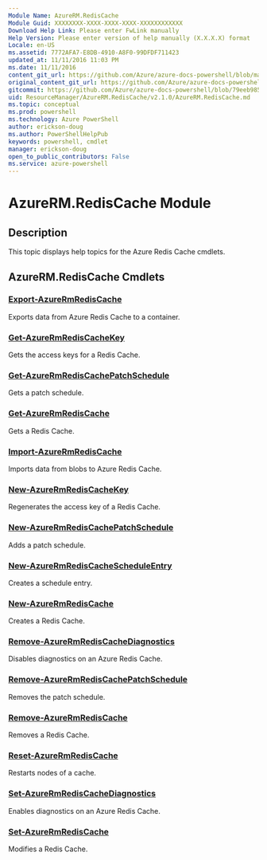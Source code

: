 ```yaml
---
Module Name: AzureRM.RedisCache
Module Guid: XXXXXXXX-XXXX-XXXX-XXXX-XXXXXXXXXXXX
Download Help Link: Please enter FwLink manually
Help Version: Please enter version of help manually (X.X.X.X) format
Locale: en-US
ms.assetid: 7772AFA7-E8DB-4910-A8F0-99DFDF711423
updated_at: 11/11/2016 11:03 PM
ms.date: 11/11/2016
content_git_url: https://github.com/Azure/azure-docs-powershell/blob/master/azureps-cmdlets-docs/ResourceManager/AzureRM.RedisCache/v2.1.0/AzureRM.RedisCache.md
original_content_git_url: https://github.com/Azure/azure-docs-powershell/blob/master/azureps-cmdlets-docs/ResourceManager/AzureRM.RedisCache/v2.1.0/AzureRM.RedisCache.md
gitcommit: https://github.com/Azure/azure-docs-powershell/blob/79eeb985ea480979357fb4695832a0c3d29a48bf/azureps-cmdlets-docs/ResourceManager/AzureRM.RedisCache/v2.1.0/AzureRM.RedisCache.md
uid: ResourceManager/AzureRM.RedisCache/v2.1.0/AzureRM.RedisCache.md
ms.topic: conceptual
ms.prod: powershell
ms.technology: Azure PowerShell
author: erickson-doug
ms.author: PowerShellHelpPub
keywords: powershell, cmdlet
manager: erickson-doug
open_to_public_contributors: False
ms.service: azure-powershell
---
```


# AzureRM.RedisCache Module
## Description
This topic displays help topics for the Azure Redis Cache cmdlets. 

## AzureRM.RedisCache Cmdlets
### [Export-AzureRmRedisCache](./Export-AzureRmRedisCache.md)
Exports data from Azure Redis Cache to a container.


### [Get-AzureRmRedisCacheKey](./Get-AzureRmRedisCacheKey.md)
Gets the access keys for a Redis Cache.


### [Get-AzureRmRedisCachePatchSchedule](./Get-AzureRmRedisCachePatchSchedule.md)
Gets a patch schedule.


### [Get-AzureRmRedisCache](./Get-AzureRmRedisCache.md)
Gets a Redis Cache.


### [Import-AzureRmRedisCache](./Import-AzureRmRedisCache.md)
Imports data from blobs to Azure Redis Cache.


### [New-AzureRmRedisCacheKey](./New-AzureRmRedisCacheKey.md)
Regenerates the access key of a Redis Cache.


### [New-AzureRmRedisCachePatchSchedule](./New-AzureRmRedisCachePatchSchedule.md)
Adds a patch schedule.


### [New-AzureRmRedisCacheScheduleEntry](./New-AzureRmRedisCacheScheduleEntry.md)
Creates a schedule entry.


### [New-AzureRmRedisCache](./New-AzureRmRedisCache.md)
Creates a Redis Cache.


### [Remove-AzureRmRedisCacheDiagnostics](./Remove-AzureRmRedisCacheDiagnostics.md)
Disables diagnostics on an Azure Redis Cache.


### [Remove-AzureRmRedisCachePatchSchedule](./Remove-AzureRmRedisCachePatchSchedule.md)
Removes the patch schedule.


### [Remove-AzureRmRedisCache](./Remove-AzureRmRedisCache.md)
Removes a Redis Cache.


### [Reset-AzureRmRedisCache](./Reset-AzureRmRedisCache.md)
Restarts nodes of a cache.


### [Set-AzureRmRedisCacheDiagnostics](./Set-AzureRmRedisCacheDiagnostics.md)
Enables diagnostics on an Azure Redis Cache.


### [Set-AzureRmRedisCache](./Set-AzureRmRedisCache.md)
Modifies a Redis Cache.



